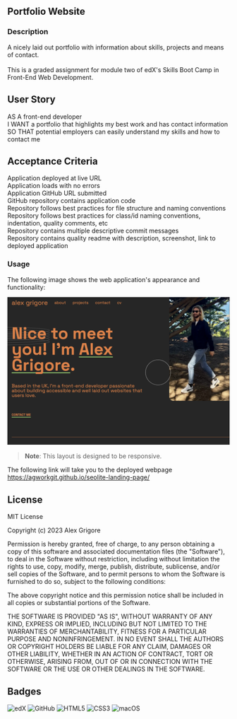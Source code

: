 ## Portfolio Website

### Description

A nicely laid out portfolio with information about skills, projects and means of contact.
<br>
<br>
This is a graded assignment for module two of edX's Skills Boot Camp in Front-End Web Development.

## User Story

AS A front-end developer
<br>
I WANT a portfolio that highlights my best work and has contact information
<br>
SO THAT potential employers can easily understand my skills and how to contact me

## Acceptance Criteria

Application deployed at live URL
<br>
Application loads with no errors
<br>
Application GitHub URL submitted
<br>
GitHub repository contains application code
<br>
Repository follows best practices for file structure and naming conventions
<br>
Repository follows best practices for class/id naming conventions, indentation, quality comments, etc
<br>
Repository contains multiple descriptive commit messages
<br>
Repository contains quality readme with description, screenshot, link to deployed application

### Usage

The following image shows the web application's appearance and functionality:

![The portfolio includes a hero section, details, skills, projects and contact info.](/assets/images/portfolio-demo.png)

> **Note**: This layout is designed to be responsive.

The following link will take you to the deployed webpage <https://agworkgit.github.io/seolite-landing-page/>

## License

MIT License

Copyright (c) 2023 Alex Grigore

Permission is hereby granted, free of charge, to any person obtaining a copy
of this software and associated documentation files (the "Software"), to deal
in the Software without restriction, including without limitation the rights
to use, copy, modify, merge, publish, distribute, sublicense, and/or sell
copies of the Software, and to permit persons to whom the Software is
furnished to do so, subject to the following conditions:

The above copyright notice and this permission notice shall be included in all
copies or substantial portions of the Software.

THE SOFTWARE IS PROVIDED "AS IS", WITHOUT WARRANTY OF ANY KIND, EXPRESS OR
IMPLIED, INCLUDING BUT NOT LIMITED TO THE WARRANTIES OF MERCHANTABILITY,
FITNESS FOR A PARTICULAR PURPOSE AND NONINFRINGEMENT. IN NO EVENT SHALL THE
AUTHORS OR COPYRIGHT HOLDERS BE LIABLE FOR ANY CLAIM, DAMAGES OR OTHER
LIABILITY, WHETHER IN AN ACTION OF CONTRACT, TORT OR OTHERWISE, ARISING FROM,
OUT OF OR IN CONNECTION WITH THE SOFTWARE OR THE USE OR OTHER DEALINGS IN THE
SOFTWARE.

## Badges

![edX](https://img.shields.io/badge/edX-%2302262B.svg?style=for-the-badge&logo=edX&logoColor=white)
![GitHub](https://img.shields.io/badge/github-%23121011.svg?style=for-the-badge&logo=github&logoColor=white)
![HTML5](https://img.shields.io/badge/html5-%23E34F26.svg?style=for-the-badge&logo=html5&logoColor=white)
![CSS3](https://img.shields.io/badge/css3-%231572B6.svg?style=for-the-badge&logo=css3&logoColor=white)
![macOS](https://img.shields.io/badge/mac%20os-000000?style=for-the-badge&logo=macos&logoColor=F0F0F0)
